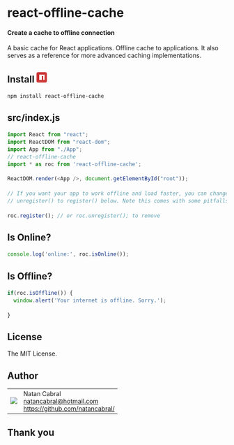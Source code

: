 # react-offline-cache
#### Create a cache to offline connection
A basic cache for React applications. Offline cache to applications. It also serves as a reference for more advanced caching implementations.

<!-- `WARNING: Do not use the development server in a production environment.` -->

## Install [<img src="https://github.com/natancabral/react-offline-cache/blob/main/images/npm-tile.png">](https://www.npmjs.com/package/react-offline-cache)

```shell
npm install react-offline-cache
```

## src/index.js

```js
import React from "react";
import ReactDOM from "react-dom";
import App from "./App";
// react-offline-cache
import * as roc from 'react-offline-cache';

ReactDOM.render(<App />, document.getElementById("root"));

// If you want your app to work offline and load faster, you can change
// unregister() to register() below. Note this comes with some pitfalls.

roc.register(); // or roc.unregister(); to remove
```

## Is Online?

```js
console.log('online:', roc.isOnline());
```

## Is Offline?
```js
if(roc.isOffline()) {
  window.alert('Your internet is offline. Sorry.');

}
```

## License

The MIT License.

## Author

<table>
  <tr>
    <td>
      <img src="https://github.com/natancabral.png?s=100" width="100"/>
    </td>
    <td>
      Natan Cabral<br />
      <a href="mailto:natancabral@hotmail.com">natancabral@hotmail.com</a><br />
      <a href="https://github.com/natancabral/">https://github.com/natancabral/</a>
    </td>
  </tr>
</table>

## Thank you